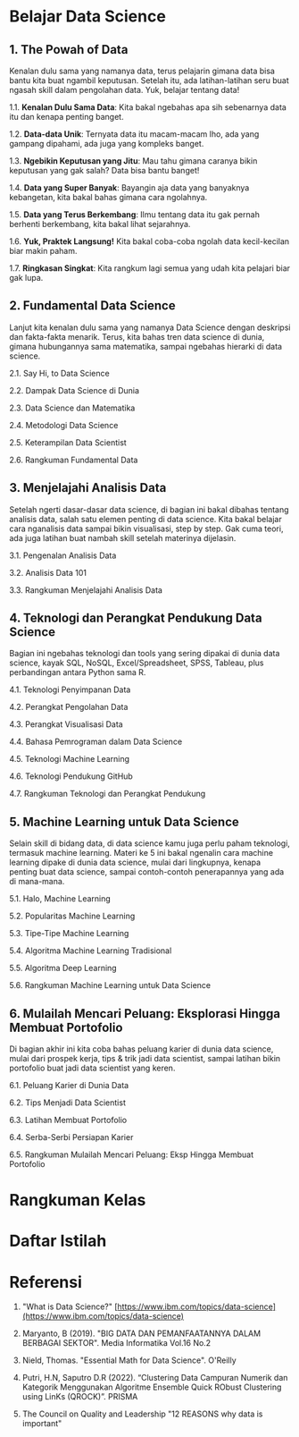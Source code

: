 # Belajar Data Science
## 1. The Powah of Data
Kenalan dulu sama yang namanya data, terus pelajarin gimana data bisa bantu kita buat ngambil keputusan. Setelah itu, ada latihan-latihan seru buat ngasah skill dalam pengolahan data. Yuk, belajar tentang data!

1.1. **Kenalan Dulu Sama Data**: Kita bakal ngebahas apa sih sebenarnya data itu dan kenapa penting banget.

1.2. **Data-data Unik**: Ternyata data itu macam-macam lho, ada yang gampang dipahami, ada juga yang kompleks banget.

1.3. **Ngebikin Keputusan yang Jitu**: Mau tahu gimana caranya bikin keputusan yang gak salah? Data bisa bantu banget!

1.4. **Data yang Super Banyak**: Bayangin aja data yang banyaknya kebangetan, kita bakal bahas gimana cara ngolahnya.

1.5. **Data yang Terus Berkembang**: Ilmu tentang data itu gak pernah berhenti berkembang, kita bakal lihat sejarahnya.

1.6. **Yuk, Praktek Langsung!** Kita bakal coba-coba ngolah data kecil-kecilan biar makin paham.

1.7. **Ringkasan Singkat**: Kita rangkum lagi semua yang udah kita pelajari biar gak lupa.

## 2. Fundamental Data Science
Lanjut kita kenalan dulu sama yang namanya Data Science dengan deskripsi dan fakta-fakta menarik. Terus, kita bahas tren data science di dunia, gimana hubungannya sama matematika, sampai ngebahas hierarki di data science.

2.1. Say Hi, to Data Science

2.2. Dampak Data Science di Dunia

2.3. Data Science dan Matematika

2.4. Metodologi Data Science

2.5. Keterampilan Data Scientist

2.6. Rangkuman Fundamental Data
## 3. Menjelajahi Analisis Data
Setelah ngerti dasar-dasar data science, di bagian ini bakal dibahas tentang analisis data, salah satu elemen penting di data science. Kita bakal belajar cara nganalisis data sampai bikin visualisasi, step by step. Gak cuma teori, ada juga latihan buat nambah skill setelah materinya dijelasin.

3.1. Pengenalan Analisis Data

3.2. Analisis Data 101

3.3. Rangkuman Menjelajahi Analisis Data
## 4. Teknologi dan Perangkat Pendukung Data Science
Bagian ini ngebahas teknologi dan tools yang sering dipakai di dunia data science, kayak SQL, NoSQL, Excel/Spreadsheet, SPSS, Tableau, plus perbandingan antara Python sama R.

4.1. Teknologi Penyimpanan Data

4.2. Perangkat Pengolahan Data

4.3. Perangkat Visualisasi Data

4.4. Bahasa Pemrograman dalam Data Science

4.5. Teknologi Machine Learning

4.6. Teknologi Pendukung GitHub

4.7. Rangkuman Teknologi dan Perangkat Pendukung
## 5. Machine Learning untuk Data Science
Selain skill di bidang data, di data science kamu juga perlu paham teknologi, termasuk machine learning. Materi ke 5 ini bakal ngenalin cara machine learning dipake di dunia data science, mulai dari lingkupnya, kenapa penting buat data science, sampai contoh-contoh penerapannya yang ada di mana-mana.

5.1. Halo, Machine Learning

5.2. Popularitas Machine Learning

5.3. Tipe-Tipe Machine Learning

5.4. Algoritma Machine Learning Tradisional

5.5. Algoritma Deep Learning

5.6. Rangkuman Machine Learning untuk Data Science

## 6. Mulailah Mencari Peluang: Eksplorasi Hingga Membuat Portofolio
Di bagian akhir ini kita coba bahas peluang karier di dunia data science, mulai dari prospek kerja, tips & trik jadi data scientist, sampai latihan bikin portofolio buat jadi data scientist yang keren.

6.1. Peluang Karier di Dunia Data

6.2. Tips Menjadi Data Scientist

6.3. Latihan Membuat Portofolio

6.4. Serba-Serbi Persiapan Karier

6.5. Rangkuman Mulailah Mencari Peluang: Eksp Hingga Membuat Portofolio

# Rangkuman Kelas
# Daftar Istilah
# Referensi
1. "What is Data Science?" [https://www.ibm.com/topics/data-science](https://www.ibm.com/topics/data-science) 

2. Maryanto, B (2019). "BIG DATA DAN PEMANFAATANNYA DALAM BERBAGAI SEKTOR". Media Informatika Vol.16 No.2 

3. Nield, Thomas. "Essential Math for Data Science". O'Reilly 

4. Putri, H.N, Saputro D.R (2022). “Clustering Data Campuran Numerik dan Kategorik Menggunakan Algoritme Ensemble Quick RObust Clustering using LinKs (QROCK)”. PRISMA 

5. The Council on Quality and Leadership "12 REASONS why data is important" 
